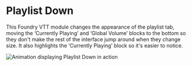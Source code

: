 # Playlist Down

This Foundry VTT module changes the appearance of the playlist tab, moving the ‘Currently Playing’ and ‘Global Volume’ blocks to the bottom so they don't make the rest of the interface jump around when they change size. It also highlights the ‘Currently Playing’ block so it's easier to notice.

![Animation displaying Playlist Down in action](playlsit-down.gif)